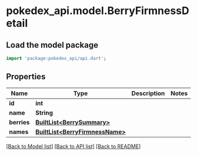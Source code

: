 # pokedex_api.model.BerryFirmnessDetail

## Load the model package
```dart
import 'package:pokedex_api/api.dart';
```

## Properties
Name | Type | Description | Notes
------------ | ------------- | ------------- | -------------
**id** | **int** |  | 
**name** | **String** |  | 
**berries** | [**BuiltList&lt;BerrySummary&gt;**](BerrySummary.md) |  | 
**names** | [**BuiltList&lt;BerryFirmnessName&gt;**](BerryFirmnessName.md) |  | 

[[Back to Model list]](../README.md#documentation-for-models) [[Back to API list]](../README.md#documentation-for-api-endpoints) [[Back to README]](../README.md)


